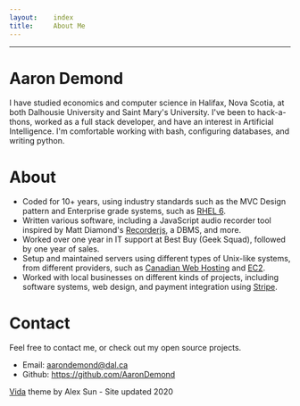 ```yaml
---
layout:    index
title:     About Me
---
```



----------

# Aaron Demond

I have studied economics and computer science in Halifax, Nova Scotia, at both Dalhousie University and Saint Mary's University. I've been to hack-a-thons, worked as a full stack developer, and have an interest in Artificial Intelligence. I'm comfortable working with bash, configuring databases, and writing python.

# About
- Coded for 10+ years, using industry standards such as the MVC Design pattern and Enterprise grade systems, such as <a href="https://www.redhat.com/en/technologies/linux-platforms/enterprise-linux">RHEL 6</a>.
- Written various software, including a JavaScript audio recorder tool inspired by Matt Diamond's <a href="https://github.com/mattdiamond/Recorderjs">Recorderjs</a>, a DBMS, and more.
- Worked over one year in IT support at Best Buy (Geek Squad), followed by one year of sales.
- Setup and maintained servers using different types of Unix-like systems, from different providers, such as <a href="https://www.canadianwebhosting.com/">Canadian Web Hosting</a> and <a href="https://aws.amazon.com/ec2/">EC2</a>.
- Worked with local businesses on different kinds of projects, including software systems, web design, and payment integration using <a href="https://stripe.com/ca">Stripe</a>.



# Contact
Feel free to contact me, or check out my open source projects.

- Email: aarondemond@dal.ca
- Github: <a href="https://github.com/AaronDemond">https://github.com/AaronDemond</a>



<a style="clear: both" href="https://github.com/syaning/vida">Vida</a> theme by Alex Sun - Site updated 2020

